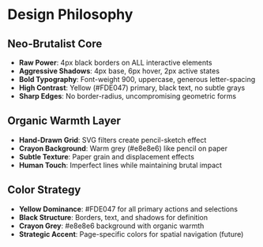 # Design Philosophy

## Neo-Brutalist Core
- **Raw Power**: 4px black borders on ALL interactive elements
- **Aggressive Shadows**: 4px base, 6px hover, 2px active states
- **Bold Typography**: Font-weight 900, uppercase, generous letter-spacing
- **High Contrast**: Yellow (#FDE047) primary, black text, no subtle grays
- **Sharp Edges**: No border-radius, uncompromising geometric forms

## Organic Warmth Layer
- **Hand-Drawn Grid**: SVG filters create pencil-sketch effect
- **Crayon Background**: Warm grey (#e8e8e6) like pencil on paper
- **Subtle Texture**: Paper grain and displacement effects
- **Human Touch**: Imperfect lines while maintaining brutal impact

## Color Strategy
- **Yellow Dominance**: #FDE047 for all primary actions and selections
- **Black Structure**: Borders, text, and shadows for definition
- **Crayon Grey**: #e8e8e6 background with organic warmth
- **Strategic Accent**: Page-specific colors for spatial navigation (future)
